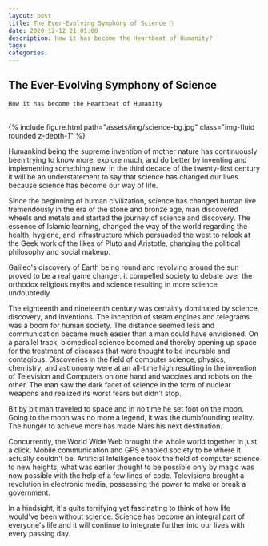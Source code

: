 ```yaml
---
layout: post
title: The Ever-Evolving Symphony of Science 🔭
date: 2020-12-12 21:01:00
description: How it has become the Heartbeat of Humanity?
tags:
categories: 
---
```


## The Ever-Evolving Symphony of Science
`How it has become the Heartbeat of Humanity`

<br>
{% include figure.html path="assets/img/science-bg.jpg" class="img-fluid rounded z-depth-1" %}

Humankind being the supreme invention of mother nature has continuously been trying to know more, explore much, and do better by inventing and implementing something new. In the third decade of the twenty-first century it will be an understatement to say that science has changed our lives because science has become our way of life.

Since the beginning of human civilization, science has changed human live tremendously in the era of the stone and bronze age, man discovered wheels and metals and started the journey of science and discovery. The essence of Islamic learning, changed the way of the world regarding the health, hygiene, and infrastructure which persuaded the west to relook at the Geek work of the likes of Pluto and Aristotle, changing the political philosophy and social makeup. 

Galileo's discovery of Earth being round and revolving around the sun proved to be a real game changer. it compelled society to debate over the orthodox religious myths and science resulting in more science undoubtedly.

The eighteenth and nineteenth  century was certainly dominated by science, discovery, and inventions. The inception of steam engines and telegrams was a boom for human society. The distance seemed less and communication became much easier than a man could have envisioned. On a parallel track, biomedical science boomed and thereby opening up space for the treatment of diseases that were thought to be incurable and contagious. Discoveries in the field of computer science, physics, chemistry, and astronomy were at an all-time high resulting in the invention of Television and Computers on one hand and vaccines and robots on the other. The man saw the dark facet of science in the form of nuclear weapons and realized its worst fears but didn't stop. 

Bit by bit man traveled to space and in no time he set foot on the moon. Going to the moon was no more a legend, it was the dumbfounding reality. The hunger to achieve more has made Mars his next destination.

Concurrently, the World Wide Web brought the whole world together in just a click. Mobile communication and GPS enabled society to be where it actually couldn't be. Artificial Intelligence took the field of computer science to new heights, what was earlier thought to be possible only by magic was now possible with the help of a few lines of code. Televisions brought a revolution in electronic media, possessing the power to make or break a government.

In a hindsight, it's quite terrifying yet fascinating to think of how life would've been without science. Science has become an integral part of everyone's life and it will continue to integrate further into our lives with every passing day.